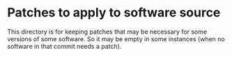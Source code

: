 Patches to apply to software source
===================================

This directory is for keeping patches that may be necessary for some
versions of some software. So it may be empty in some instances (when no
software in that commit needs a patch).
